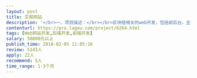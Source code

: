 ```yaml
---                
layout: post       
title: 交易网站           
description: '</br>一、项目描述：</br></br>区块链相关的web开发，包括前后台，主要是智能合约的交易和公司信息的展示和货币的走势，以及分销体系</br>'     
contenturl: https://pro.lagou.com/project/6264.html      
tags: [Web网站开发,后端开发,前端开发]            
salary: 50000元以上          
publish_time: 2018-02-05 11:05:16         
review: 5143人                   
apply: 22人                   
recommend: 5人                   
time_range: 1-3个月              
---                 
```

